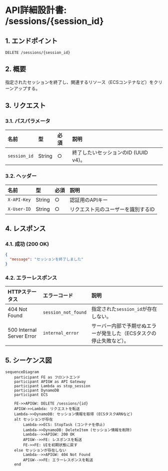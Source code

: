 # API詳細設計書: /sessions/{session_id}

## 1. エンドポイント

`DELETE /sessions/{session_id}`

## 2. 概要

指定されたセッションを終了し、関連するリソース（ECSコンテナなど）をクリーンアップする。

## 3. リクエスト

### 3.1. パスパラメータ

| 名前 | 型 | 必須 | 説明 |
| :--- | :--- | :--- | :--- |
| `session_id` | String | ○ | 終了したいセッションのID (UUID v4)。 |

### 3.2. ヘッダー

| 名前 | 型 | 必須 | 説明 |
| :--- | :--- | :--- | :--- |
| `X-API-Key` | String | ○ | 認証用のAPIキー |
| `X-User-ID` | String | ○ | リクエスト元のユーザーを識別するID |

## 4. レスポンス

### 4.1. 成功 (200 OK)

```json
{
  "message": "セッションを終了しました"
}
```

### 4.2. エラーレスポンス

| HTTPステータス | エラーコード | 説明 |
| :--- | :--- | :--- |
| 404 Not Found | `session_not_found` | 指定された`session_id`が存在しない。 |
| 500 Internal Server Error | `internal_error` | サーバー内部で予期せぬエラーが発生した（ECSタスクの停止失敗など）。 |

## 5. シーケンス図

```mermaid
sequenceDiagram
    participant FE as フロントエンド
    participant APIGW as API Gateway
    participant Lambda as stop_session
    participant DynamoDB
    participant ECS

    FE->>APIGW: DELETE /sessions/{id}
    APIGW->>Lambda: リクエストを転送
    Lambda->>DynamoDB: セッション情報を取得 (ECSタスクARNなど)
    alt セッションが存在
        Lambda->>ECS: StopTask (コンテナを停止)
        Lambda->>DynamoDB: DeleteItem (セッション情報を削除)
        Lambda-->>APIGW: 200 OK
        APIGW-->>FE: レスポンスを転送
        FE->>FE: UIを初期状態に戻す
    else セッションが存在しない
        Lambda-->>APIGW: 404 Not Found
        APIGW-->>FE: エラーレスポンスを転送
    end
```
